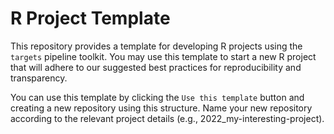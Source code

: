 
# R Project Template

<!-- badges: start -->
<!-- badges: end -->

This repository provides a template for developing R projects using the `targets` pipeline toolkit. You may use this template to start a new R project that will adhere to our suggested best practices for reproducibility and transparency.

You can use this template by clicking the `Use this template` button and creating a new repository using this structure. Name your new repository according to the relevant project details (e.g., 2022_my-interesting-project).
